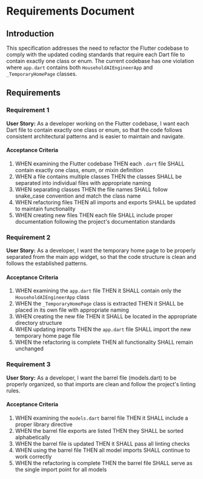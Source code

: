 # Requirements Document

## Introduction

This specification addresses the need to refactor the Flutter codebase to comply with the updated coding standards that require each Dart file to contain exactly one class or enum. The current codebase has one violation where `app.dart` contains both `HouseholdAIEngineerApp` and `_TemporaryHomePage` classes.

## Requirements

### Requirement 1

**User Story:** As a developer working on the Flutter codebase, I want each Dart file to contain exactly one class or enum, so that the code follows consistent architectural patterns and is easier to maintain and navigate.

#### Acceptance Criteria

1. WHEN examining the Flutter codebase THEN each `.dart` file SHALL contain exactly one class, enum, or mixin definition
2. WHEN a file contains multiple classes THEN the classes SHALL be separated into individual files with appropriate naming
3. WHEN separating classes THEN the file names SHALL follow snake_case convention and match the class name
4. WHEN refactoring files THEN all imports and exports SHALL be updated to maintain functionality
5. WHEN creating new files THEN each file SHALL include proper documentation following the project's documentation standards

### Requirement 2

**User Story:** As a developer, I want the temporary home page to be properly separated from the main app widget, so that the code structure is clean and follows the established patterns.

#### Acceptance Criteria

1. WHEN examining the `app.dart` file THEN it SHALL contain only the `HouseholdAIEngineerApp` class
2. WHEN the `_TemporaryHomePage` class is extracted THEN it SHALL be placed in its own file with appropriate naming
3. WHEN creating the new file THEN it SHALL be located in the appropriate directory structure
4. WHEN updating imports THEN the `app.dart` file SHALL import the new temporary home page file
5. WHEN the refactoring is complete THEN all functionality SHALL remain unchanged

### Requirement 3

**User Story:** As a developer, I want the barrel file (models.dart) to be properly organized, so that imports are clean and follow the project's linting rules.

#### Acceptance Criteria

1. WHEN examining the `models.dart` barrel file THEN it SHALL include a proper library directive
2. WHEN the barrel file exports are listed THEN they SHALL be sorted alphabetically
3. WHEN the barrel file is updated THEN it SHALL pass all linting checks
4. WHEN using the barrel file THEN all model imports SHALL continue to work correctly
5. WHEN the refactoring is complete THEN the barrel file SHALL serve as the single import point for all models